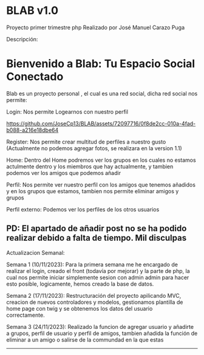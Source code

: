 # BLAB v1.0
Proyecto primer trimestre php
Realizado por José Manuel Carazo Puga

Descripción: 

# Bienvenido a Blab: Tu Espacio Social Conectado

Blab es un proyecto personal , el cual es una red social, dicha red social nos permite:

Login:
Nos permite Logearnos con nuestro perfil

https://github.com/JoseCp13/BLAB/assets/72097716/0f8de2cc-010a-4fad-b088-a216e18dbe64


Register:
Nos permite crear multitud de perfiles a nuestro gusto (Actualmente no podemos agregar fotos, se realizara en la version 1.1)


Home:
Dentro del Home podremos ver los grupos en los cuales no estamos actulmente dentro y los miembros que hay actualmente, y tambien podemos ver los amigos que podemos añadir


Perfil: 
Nos permite ver nuestro perfil con los amigos que tenemos añadidos y en los grupos que estamos, tambien nos permite eliminar amigos y grupos


Perfil externo:
Podemos ver los perfiles de los otros usuarios






PD: El apartado de añadir post no se ha podido realizar debido a falta de tiempo. Mil disculpas
----------------------------------------------------------------------------------------------------------------------------------------------------------------------------------------------------------------
Actualizacion Semanal:

  Semana 1 (10/11/2023): Para la primera semana me he encargado de realizar el login, creado el front (todavía por mejorar) y la parte de php, la cual nos permite iniciar simplemente sesion con admin admin
  para hacer esto posible, logicamente, hemos creado la base de datos.

  Semana 2 (17/11/2023): Restructuración del proyecto apilicando MVC, creacion de nuevos controladores y modelos, gestionamos plantilla de home page con twig y se obtenemos los datos del usuario           
  correctamente.

  Semana 3 (24/11/2023): Realizado la funcion de agregar usuario y añadirte a grupos, perfil de usuario y perfil de amigos, tambien añadida la función de eliminar a un amigo o salirse de la commundad en la que estas

  ----------------------------------------------------------------------------------------------------------------------------------------------------------------------------------------------------------------

